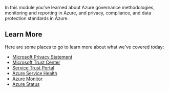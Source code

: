 In this module you've learned about Azure governance methodologies, monitoring and reporting in Azure, and privacy, compliance, and data protection standards in Azure.

## Learn More

Here are some places to go to learn more about what we've covered today:
- [Microsoft Privacy Statement](https://privacy.microsoft.com/privacystatement)
- [Microsoft Trust Center](https://www.microsoft.com/trustcenter)
- [Service Trust Portal](https://aka.ms/STP)
- [Azure Service Health](https://azure.microsoft.com/features/service-health/)
- [Azure Monitor](https://azure.microsoft.com/en-us/services/monitor/)
- [Azure Status](https://azure.microsoft.com/en-us/status/)
